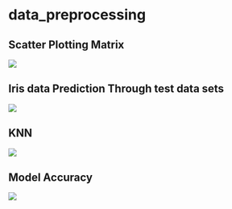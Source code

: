 # data_preprocessing

## Scatter Plotting Matrix
<img src="https://user-images.githubusercontent.com/48057905/87841473-628f2800-c8e0-11ea-8b7a-441f75ce93e1.PNG"></img>


## Iris data Prediction Through test data sets
<img src="https://user-images.githubusercontent.com/48057905/87841476-6458eb80-c8e0-11ea-90e8-e78075a056da.PNG"></img>


## KNN
<img src="https://user-images.githubusercontent.com/48057905/87844277-a12fdd00-c8f6-11ea-99ef-a81cac5d7563.PNG"></img>


## Model Accuracy
<img src="https://user-images.githubusercontent.com/48057905/87844278-a2610a00-c8f6-11ea-8dbf-20f565e967c8.PNG"></img>

